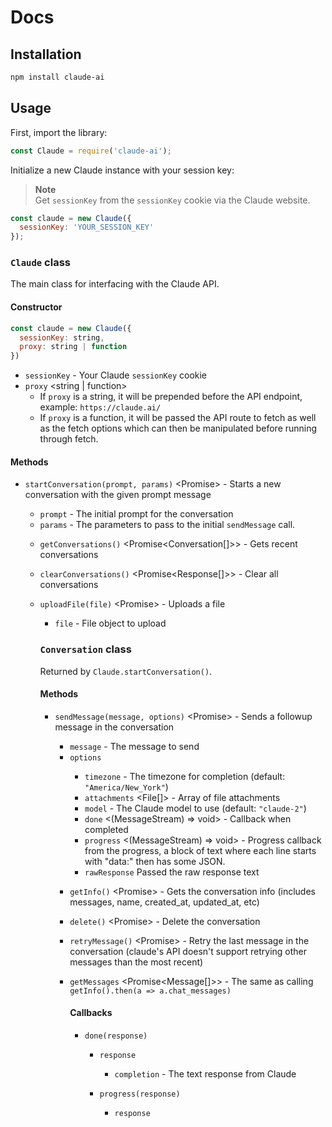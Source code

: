 # Docs

## Installation

```bash
npm install claude-ai
```

## Usage

First, import the library:

```js
const Claude = require('claude-ai');
```

Initialize a new Claude instance with your session key:

> **Note**  
> Get `sessionKey` from the `sessionKey` cookie via the Claude website.

```js
const claude = new Claude({
  sessionKey: 'YOUR_SESSION_KEY'
}); 
```

### `Claude` class

The main class for interfacing with the Claude API.

#### Constructor

```js
const claude = new Claude({
  sessionKey: string,
  proxy: string | function 
})
```

- `sessionKey` <string> - Your Claude `sessionKey` cookie
- `proxy` <string | function> 
  - If `proxy` is a string, it will be prepended before the API endpoint, example: `https://claude.ai/`
  - If `proxy` is a function, it will be passed the API route to fetch as well as the fetch options which can then be manipulated before running through fetch.

#### Methods

- `startConversation(prompt, params)` <Promise<Conversation>> - Starts a new conversation with the given prompt message

  - `prompt` <string> - The initial prompt for the conversation
  - `params` <object> - The parameters to pass to the initial `sendMessage` call.

- `getConversations()` <Promise<Conversation[]>> - Gets recent conversations

- `clearConversations()` <Promise<Response[]>> - Clear all conversations 

- `uploadFile(file)` <Promise<Attachment>> - Uploads a file

  - `file` <File> - File object to upload

### `Conversation` class 

Returned by `Claude.startConversation()`.

#### Methods

- `sendMessage(message, options)` <Promise<MessageStream>> - Sends a followup message in the conversation

  - `message` <string> - The message to send
  - `options` <object> 
    - `timezone` <string> - The timezone for completion (default: `"America/New_York"`)
    - `attachments` <File[]> - Array of file attachments
    - `model` <string> - The Claude model to use (default: `"claude-2"`)
    - `done` <(MessageStream) => void> - Callback when completed
    - `progress` <(MessageStream) => void> - Progress callback from the progress, a block of text where each line starts with "data:" then has some JSON.
    - `rawResponse` <function> Passed the raw response text 

- `getInfo()` <Promise<Conversation>> - Gets the conversation info (includes messages, name, created_at, updated_at, etc)

- `delete()` <Promise<Response>> - Delete the conversation

- `retryMessage()` <Promise<MessageStream>> - Retry the last message in the conversation (claude's API doesn't support retrying other messages than the most recent)

- `getMessages` <Promise<Message[]>> - The same as calling `getInfo().then(a => a.chat_messages)`

#### Callbacks

- `done(response)`

  - `response` <object>
    - `completion` <string> - The text response from Claude

- `progress(response)`

  - `response` <object> 
    - `completion` <string> - The text response from Claude (if available)

### `Message` class

Returned in `conversationInstance.getInfo()`'s response (`chat_messages` key)

#### Methods
- `sendFeedback(type, reason)` <Promise<{uuid, type, reason, created_at, updated_at}>> - Send feedback about a message

#### Properties
- `createdAt` <Date> - Created at date
- `editedAt` <Date> - Edited at date (Note, there's currently no way to edit messages via the API yet)
- `updatedAt` <Date> - Updated at date
- `isBot` <Boolean> - Whether the message was send by a human or claude
- `json` <Object{ uuid, text, sender, index, updated_at, edited_at, chat_feedback, attachments }> - The JSON for the message (this is what's returned from the chat_messages key of a conversation's getInfo fetch request)

### Types
```ts
type Attachment {
    modified_at: string
    created_at: string
    filetype: string
    size: int
}
```

```ts
type MessageStream {
  completion: string
  stop_reason: string | null
  model: string
  log_id: string
  // "within_limit" or probably "exceeded_limit"
  messageLimit: {type: string}
}
```

```ts
type Message {
    attachments: Attachment[]
    chat_feedback: ??
    edited_at: string?
    index: int
    sender: 'human' | 'assistant'
    text: string
    created_at: string
    updated_at: string
    uuid: string
}
```

## CLI

The `claude-cli` CLI tool is also available:

```
npm install -g claude-cli
```

```
Usage:
  claude [options]

Options:

  --conversation-id  Conversation ID to continue
  --json             Print response as JSON
  --files            Comma-separated list of files to attach 
  --help             Show help message
  --model            Claude model to use (default: claude-2)
  --markdown         Whether to render markdown in the terminal (default: true)
  --key              Path to a text file containing the sessionKey cookie value

Examples:

  claude --conversation-id fc6d1a1a-8722-476c-8db9-8a871c121ee9
  claude --json
  claude --files file1.txt,file2.txt
  echo "hello world" | claude
```

## Contributing

Contributions welcome! This library was created by @Explosion-Scratch on GitHub. Please submit PRs to help improve it.